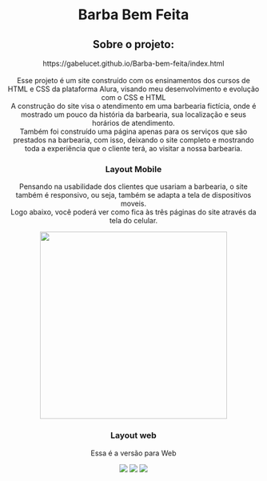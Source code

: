 <h1 align="center">Barba Bem Feita</h1>

<h2 align="center">Sobre o projeto:</h2>
<p align ="center">https://gabelucet.github.io/Barba-bem-feita/index.html<br><br>
Esse projeto é um site construído com os ensinamentos dos cursos de HTML e CSS da plataforma Alura, visando meu desenvolvimento e evolução com o CSS e HTML<br>
A construção do site visa o atendimento em uma barbearia fictícia, onde é mostrado um pouco da história da barbearia, sua localização e seus horários de atendimento.<br>
Também foi construído uma página apenas para os serviços que são prestados na barbearia, com isso, deixando o site completo e mostrando toda a experiência que o cliente terá, ao visitar a nossa barbearia.</p>

<h3 align="center">Layout Mobile</h3>
<p align="center">Pensando na usabilidade dos clientes que usariam a barbearia, o site também é responsivo, ou seja, também se adapta a tela de dispositivos moveis.<br>
Logo abaixo, você poderá ver como fica às três páginas do site através da tela do celular.</p>
<div align="center">
<img src="assets/1.gif" height ="374px">
</div>

<h3 align=center>Layout web</h3>
<p align=center>Essa é a versão para Web</p>
<div align=center>
<img src="assets/img_final.(2).jpeg">
<img src="assets/img_final(1).jpeg">
<img src="assets/img_final(3).jpeg">
</div>
